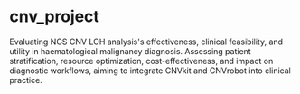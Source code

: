# cnv_project
Evaluating NGS CNV LOH analysis's effectiveness, clinical feasibility, and utility in haematological malignancy diagnosis. Assessing patient stratification, resource optimization, cost-effectiveness, and impact on diagnostic workflows, aiming to integrate CNVkit and CNVrobot into clinical practice.
